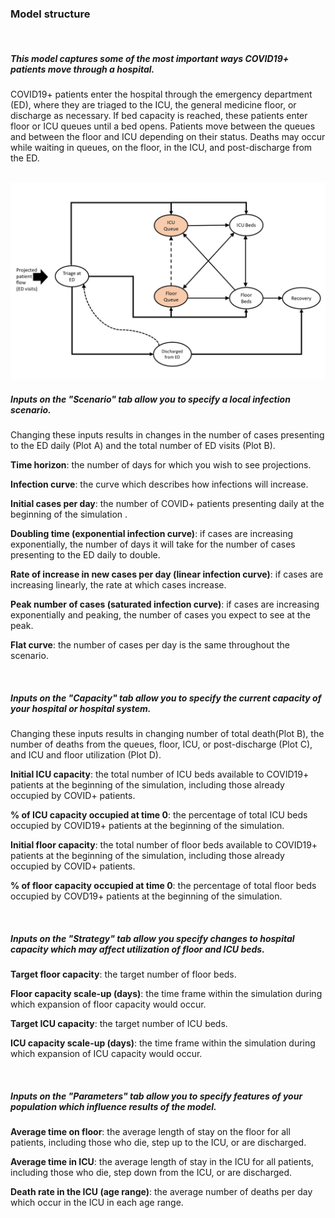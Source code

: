 ### Model structure

<br/>

##### **This model captures some of the most important ways COVID19+ patients move through a hospital.**

COVID19+ patients enter the hospital through the emergency department (ED), where they are triaged to the ICU, the general medicine
floor, or discharge as necessary.  If bed capacity is reached, these patients enter floor or ICU queues until a bed opens.  Patients 
move between the queues and between the floor and ICU depending on their status.  Deaths may occur while waiting in queues, on the floor,
in the ICU, and post-discharge from the ED.  

<br/>

<img src="Modelstructure1.png" width="700">

<br/>

##### **Inputs on the "Scenario" tab allow you to specify a local infection scenario.**

Changing these inputs results in changes in the number of cases presenting to the ED daily (Plot A) and the total number of ED visits (Plot B).

**Time horizon**: the number of days for which you wish to see projections.

**Infection curve**: the curve which describes how infections will increase. 

**Initial cases per day**: the number of COVID+ patients presenting daily at the beginning of the simulation .

**Doubling time (exponential infection curve)**: if cases are increasing exponentially, the number of days it will take for the number of cases presenting to the ED daily to double.

**Rate of increase in new cases per day (linear infection curve)**: if cases are increasing linearly, the rate at which cases increase.

**Peak number of cases (saturated infection curve)**: if cases are increasing exponentially and peaking, the number of cases you expect to see at the peak.

**Flat curve**: the number of cases per day is the same throughout the scenario.

<br/>

##### **Inputs on the "Capacity" tab allow you to specify the current capacity of your hospital or hospital system.**
 
Changing these inputs results in changing number of total death(Plot B), the number of deaths from the queues, floor, ICU, or post-discharge (Plot C),
and ICU and floor utilization (Plot D).

**Initial ICU capacity**: the total number of ICU beds available to COVID19+ patients at the beginning of the simulation, including those already occupied by COVID+ patients.

**% of ICU capacity occupied at time 0**: the percentage of total ICU beds occupied by COVID19+ patients at the beginning of the simulation.

**Initial floor capacity**: the total number of floor beds available to COVID19+ patients at the beginning of the simulation, including those already occupied by COVID+ patients.

**% of floor capacity occupied at time 0**: the percentage of total floor beds occupied by COVD19+ patients at the beginning of the simulation.

<br/>

##### **Inputs on the "Strategy" tab allow you specify changes to hospital capacity which may affect utilization of floor and ICU beds.**

**Target floor capacity**: the target number of floor beds.

**Floor capacity scale-up (days)**: the time frame within the simulation during which expansion of floor capacity would occur.

**Target ICU capacity**: the target number of ICU beds.

**ICU capacity scale-up (days)**: the time frame within the simulation during which expansion of ICU capacity would occur.

<br/>

##### **Inputs on the "Parameters" tab allow you to specify features of your population which influence results of the model.**

**Average time on floor**: the average length of stay on the floor for all patients, including those who die, step up to the ICU, or are discharged.
 
**Average time in ICU**: the average length of stay in the ICU for all patients, including those who die, step down from the ICU, or are discharged.

**Death rate in the ICU (age range)**: the average number of deaths per day which occur in the ICU in each age range.


